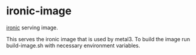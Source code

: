 # ironic-image

[ironic](https://docs.openstack.org/ironic/latest/) serving image.

This serves the ironic image that is used by metal3.
To build the image run build-image.sh with necessary environment variables.
